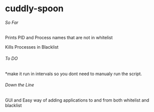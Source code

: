 # cuddly-spoon

######    So Far   #####
Prints PID and Process names that are not in whitelist

Kills Processes in Blacklist



######    To DO   #####

*make it run in intervals so you dont need to manualy run the script.





######    Down the Line   #####

GUI and Easy way of adding applications to and from both whitelist and blacklist
